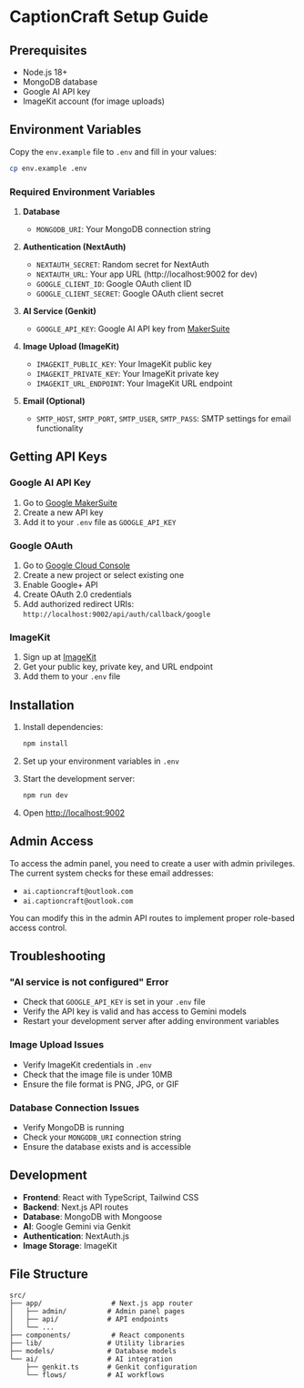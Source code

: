 # CaptionCraft Setup Guide

## Prerequisites

- Node.js 18+ 
- MongoDB database
- Google AI API key
- ImageKit account (for image uploads)

## Environment Variables

Copy the `env.example` file to `.env` and fill in your values:

```bash
cp env.example .env
```

### Required Environment Variables

1. **Database**
   - `MONGODB_URI`: Your MongoDB connection string

2. **Authentication (NextAuth)**
   - `NEXTAUTH_SECRET`: Random secret for NextAuth
   - `NEXTAUTH_URL`: Your app URL (http://localhost:9002 for dev)
   - `GOOGLE_CLIENT_ID`: Google OAuth client ID
   - `GOOGLE_CLIENT_SECRET`: Google OAuth client secret

3. **AI Service (Genkit)**
   - `GOOGLE_API_KEY`: Google AI API key from [MakerSuite](https://makersuite.google.com/app/apikey)

4. **Image Upload (ImageKit)**
   - `IMAGEKIT_PUBLIC_KEY`: Your ImageKit public key
   - `IMAGEKIT_PRIVATE_KEY`: Your ImageKit private key
   - `IMAGEKIT_URL_ENDPOINT`: Your ImageKit URL endpoint

5. **Email (Optional)**
   - `SMTP_HOST`, `SMTP_PORT`, `SMTP_USER`, `SMTP_PASS`: SMTP settings for email functionality

## Getting API Keys

### Google AI API Key
1. Go to [Google MakerSuite](https://makersuite.google.com/app/apikey)
2. Create a new API key
3. Add it to your `.env` file as `GOOGLE_API_KEY`

### Google OAuth
1. Go to [Google Cloud Console](https://console.cloud.google.com/)
2. Create a new project or select existing one
3. Enable Google+ API
4. Create OAuth 2.0 credentials
5. Add authorized redirect URIs: `http://localhost:9002/api/auth/callback/google`

### ImageKit
1. Sign up at [ImageKit](https://imagekit.io/)
2. Get your public key, private key, and URL endpoint
3. Add them to your `.env` file

## Installation

1. Install dependencies:
   ```bash
   npm install
   ```

2. Set up your environment variables in `.env`

3. Start the development server:
   ```bash
   npm run dev
   ```

4. Open [http://localhost:9002](http://localhost:9002)

## Admin Access

To access the admin panel, you need to create a user with admin privileges. The current system checks for these email addresses:

- `ai.captioncraft@outlook.com`
- `ai.captioncraft@outlook.com`

You can modify this in the admin API routes to implement proper role-based access control.

## Troubleshooting

### "AI service is not configured" Error
- Check that `GOOGLE_API_KEY` is set in your `.env` file
- Verify the API key is valid and has access to Gemini models
- Restart your development server after adding environment variables

### Image Upload Issues
- Verify ImageKit credentials in `.env`
- Check that the image file is under 10MB
- Ensure the file format is PNG, JPG, or GIF

### Database Connection Issues
- Verify MongoDB is running
- Check your `MONGODB_URI` connection string
- Ensure the database exists and is accessible

## Development

- **Frontend**: React with TypeScript, Tailwind CSS
- **Backend**: Next.js API routes
- **Database**: MongoDB with Mongoose
- **AI**: Google Gemini via Genkit
- **Authentication**: NextAuth.js
- **Image Storage**: ImageKit

## File Structure

```
src/
├── app/                 # Next.js app router
│   ├── admin/          # Admin panel pages
│   ├── api/            # API endpoints
│   └── ...
├── components/          # React components
├── lib/                # Utility libraries
├── models/             # Database models
└── ai/                 # AI integration
    ├── genkit.ts       # Genkit configuration
    └── flows/          # AI workflows
```
